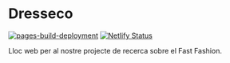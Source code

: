 # Dresseco

[![pages-build-deployment](https://github.com/dresseco/dresseco.github.io/actions/workflows/pages/pages-build-deployment/badge.svg)](https://github.com/dresseco/dresseco.github.io/actions/workflows/pages/pages-build-deployment)
[![Netlify Status](https://api.netlify.com/api/v1/badges/bea874eb-18df-4698-8121-caf24aa61440/deploy-status)](https://app.netlify.com/sites/dresseco/deploys)

Lloc web per al nostre projecte de recerca sobre el Fast Fashion.
